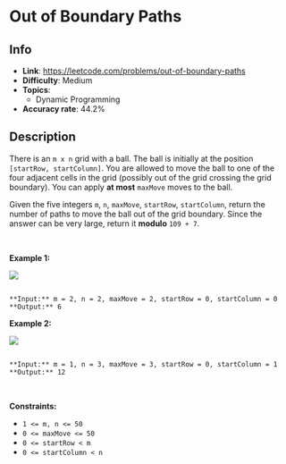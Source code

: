 # Out of Boundary Paths

## Info  
- **Link**: https://leetcode.com/problems/out-of-boundary-paths
- **Difficulty**: Medium  
- **Topics**:   
    - Dynamic Programming
- **Accuracy rate**: 44.2%  

## Description  
    
There is an `m x n` grid with a ball. The ball is initially at the position `[startRow, startColumn]`. You are allowed to move the ball to one of the four adjacent cells in the grid (possibly out of the grid crossing the grid boundary). You can apply **at most** `maxMove` moves to the ball.


Given the five integers `m`, `n`, `maxMove`, `startRow`, `startColumn`, return the number of paths to move the ball out of the grid boundary. Since the answer can be very large, return it **modulo** `109 + 7`.


 


**Example 1:**


![](https://assets.leetcode.com/uploads/2021/04/28/out_of_boundary_paths_1.png)

```

**Input:** m = 2, n = 2, maxMove = 2, startRow = 0, startColumn = 0
**Output:** 6

```

**Example 2:**


![](https://assets.leetcode.com/uploads/2021/04/28/out_of_boundary_paths_2.png)

```

**Input:** m = 1, n = 3, maxMove = 3, startRow = 0, startColumn = 1
**Output:** 12

```

 


**Constraints:**


* `1 <= m, n <= 50`
* `0 <= maxMove <= 50`
* `0 <= startRow < m`
* `0 <= startColumn < n`


  
    